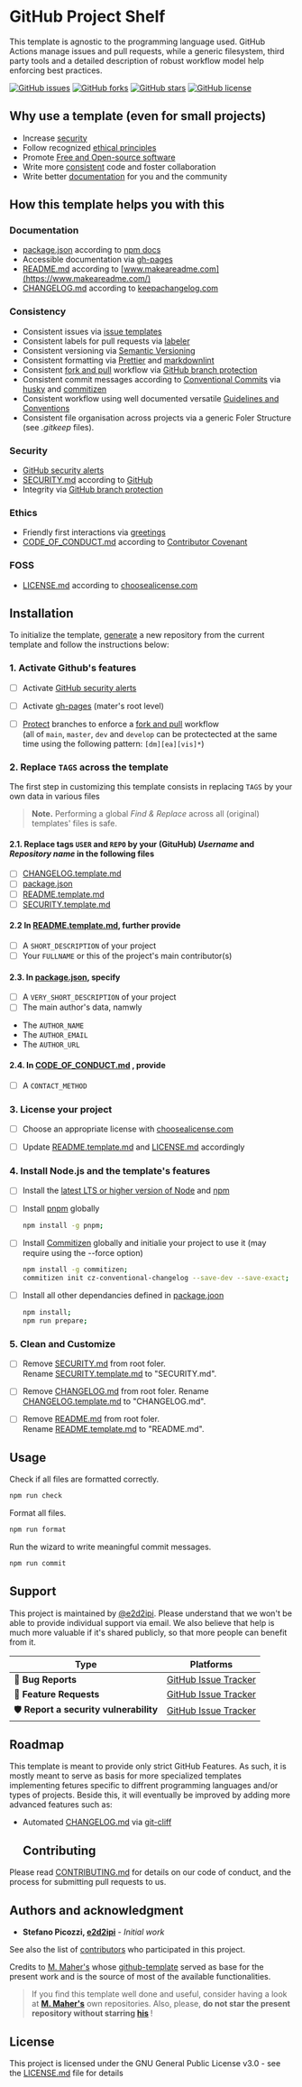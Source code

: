# GitHub Project Shelf

This template is agnostic to the programming language used. GitHub Actions manage issues and pull requests, while a generic filesystem, third party tools and a detailed description of robust workflow model help enforcing best practices.

[![GitHub issues](https://img.shields.io/github/issues/e2d2ipi/tmpl-github-project.svg)](https://github.com/e2d2ipi/tmpl-github-project/issues)
[![GitHub forks](https://img.shields.io/github/forks/e2d2ipi/tmpl-github-project.svg)](https://github.com/e2d2ipi/tmpl-github-project/network)
[![GitHub stars](https://img.shields.io/github/stars/e2d2ipi/tmpl-github-project.svg)](https://github.com/e2d2ipi/tmpl-github-project/stargazers)
[![GitHub license](https://img.shields.io/github/license/e2d2ipi/tmpl-github-project.svg)](https://githubcom/e2d2ipi/tmpl-github-project/blob/main/LICENSE.md)

## Why use a template (even for small projects)

- Increase [security](#security)
- Follow recognized [ethical principles](#ethics)
- Promote [Free and Open-source software](#foss)
- Write more [consistent](#consistency) code and foster collaboration
- Write better [documentation](#documentation) for you and the community

## How this template helps you with this

### Documentation

- [package.json](package.json) according to [npm docs](https://docs.npmjs.com/cli/v7/configuring-npm/package-json)
- Accessible documentation via [gh-pages](https://docs.github.com/en/pages/getting-started-with-github-pages/about-github-pages)
- [README.md](README.md) according to [www.makeareadme.com](https://www.makeareadme.com/)
- [CHANGELOG.md](CHANGELOG.md) according to [keepachangelog.com](https://keepachangelog.com/)

### Consistency

- Consistent issues via [issue templates](https://docs.github.com/en/communities/using-templates-to-encourage-useful-issues-and-pull-requests/configuring-issue-templates-for-your-repository)
- Consistent labels for pull requests via [labeler](https://github.com/actions/labeler)
- Consistent versioning via [Semantic Versioning](https://semver.org/spec/v2.0.0.html)
- Consistent formatting via [Prettier](https://prettier.io/) and [markdownlint](https://github.com/DavidAnson/markdownlint)
- Consistent [fork and pull](https://gist.github.com/Chaser324/ce0505fbed06b947d962) workflow via [GitHub branch protection](https://docs.github.com/en/repositories/configuring-branches-and-merges-in-your-repository/defining-the-mergeability-of-pull-requests/managing-a-branch-protection-rule)
- Consistent commit messages according to [Conventional Commits](https://www.conventionalcommits.org/en/v1.0.0/) via [husky](https://github.com/typicode/husky) and [commitizen](https://github.com/commitizen/cz-cli)
- Consistent workflow using well documented versatile [Guidelines and Conventions](./[dev/docs/framework-model.doc.md])
- Consistent file organisation across projects via a generic Foler Structure
  (see _.gitkeep_ files).

### Security

- [GitHub security alerts](https://github.blog/2017-11-16-introducing-security-alerts-on-github/)
- [SECURITY.md](SECURITY.md) according to [GitHub](https://docs.github.com/en/code-security/getting-started/adding-a-security-policy-to-your-repository)
- Integrity via [GitHub branch protection](https://docs.github.com/en/repositories/configuring-branches-and-merges-in-your-repository/defining-the-mergeability-of-pull-requests/managing-a-branch-protection-rule)

### Ethics

- Friendly first interactions via [greetings](https://github.com/actions/starter-workflows/blob/main/automation/greetings.yml)
- [CODE_OF_CONDUCT.md](CODE_OF_CONDUCT.md) according to [Contributor Covenant](https://www.contributor-covenant.org/)

### FOSS

- [LICENSE.md](LICENSE.md) according to [choosealicense.com](https://choosealicense.com/)

## Installation

To initialize the template, [generate](https://github.com/e2d2ipi/tmpl-gas-ts-project/generate) a new repository from the current template and follow the instructions below:

### 1. Activate Github's features

- [ ] Activate [GitHub security alerts](https://github.blog/2017-11-16-introducing-security-alerts-on-github/)

- [ ] Activate [gh-pages](https://docs.github.com/en/pages/getting-started-with-github-pages/about-github-pages) (mater's root level)

- [ ] [Protect](https://help.github.com/en/articles/configuring-protected-branches) branches to enforce a [fork and pull](https://gist.github.com/Chaser324/ce0505fbed06b947d962) workflow  
(all of `main`, `master`, `dev` and `develop` can be protectected at the same time using the following pattern: `[dm][ea][vis]*`)

### 2. Replace `TAGS` across the template

The first step in customizing this template consists in replacing `TAGS` by your own data in various files

> **Note.** Performing a global _Find & Replace_ across all (original) templates' files is safe.

#### 2.1. Replace tags `USER` and `REPO` by your (GituHub) _Username_ and _Repository name_ in the following files

- [ ] [CHANGELOG.template.md](./RSECURITY.template.md)
- [ ] [package.json](package.json)
- [ ] [README.template.md](./README.template.md)
- [ ] [SECURITY.template.md](./RSECURITY.template.md)

#### 2.2 In [README.template.md](./README.template.md), further provide

- [ ] A `SHORT_DESCRIPTION` of your project
- [ ] Your `FULLNAME` or this of the project's main contributor(s)

#### 2.3. In [package.json](package.json), specify

- [ ] A `VERY_SHORT_DESCRIPTION` of your project
- [ ] The main author's data, namwly
- The `AUTHOR_NAME`
- The `AUTHOR_EMAIL`
- The `AUTHOR_URL`

#### 2.4. In [CODE_OF_CONDUCT.md](./CODE_OF_CONDUCT.md) , provide

- [ ] A `CONTACT_METHOD`

### 3. License your project

- [ ] Choose an appropriate license with [choosealicense.com](https://choosealicense.com/)

- [ ] Update [README.template.md](README.template.md) and [LICENSE.md](LICENSE.md) accordingly

### 4. Install Node.js and the template's features

- [ ] Install the [latest LTS or higher version of Node](https://nodejs.org/en/download/) and [npm](https://www.npmjs.com/)

- [ ] Install [pnpm](https://pnpm.io/) globally

  ```bash
  npm install -g pnpm;
  ```

- [ ] Install [Commitizen](https://github.com/commitizen/cz-cli) globally and initialie your project to use it (may require using the --force option)

  ```bash
  npm install -g commitizen;
  commitizen init cz-conventional-changelog --save-dev --save-exact;
  ```

- [ ] Install all other dependancies defined in [package.joon](/package.jon)

  ```bash
  npm install;
  npm run prepare;
  ```

### 5. Clean and Customize

- [ ] Remove [SECURITY.md](./SECURITY.md) from root foler.  
       Rename [SECURITY.template.md](./SECURITY.template.md) to "SECURITY.md".

- [ ] Remove [CHANGELOG.md](./CHANGELOG.md) from root foler.
      Rename [CHANGELOG.template.md](./CHANGELOG.template.md) to "CHANGELOG.md".

- [ ] Remove [README.md](./README.md) from root foler.  
       Rename [README.template.md](README.template.md) to "README.md".

## Usage

Check if all files are formatted correctly.

```bash
npm run check
```

Format all files.

```bash
npm run format
```

Run the wizard to write meaningful commit messages.

```bash
npm run commit
```

## Support

This project is maintained by [@e2d2ipi](https://github.com/e2d2ipi). Please understand that we won't be able to provide individual support via email. We also believe that help is much more valuable if it's shared publicly, so that more people can benefit from it.

| Type                                  | Platforms                                                                     |
| ------------------------------------- | ----------------------------------------------------------------------------- |
| 🚨 **Bug Reports**                    | [GitHub Issue Tracker](https://github.com/e2d2ipi/tmpl-github-project/issues) |
| 🎁 **Feature Requests**               | [GitHub Issue Tracker](https://github.com/e2d2ipi/tmpl-github-project/issues) |
| 🛡 **Report a security vulnerability** | [GitHub Issue Tracker](https://github.com/e2d2ipi/tmpl-github-project/issues) |

## Roadmap

This template is meant to provide only strict GitHub Features. As such, it is mostly meant to  serve as basis for more
specialized templates implementing fetures specific to diffrent programming languages and/or types of projects. Beside
this, it will eventually be improved by adding more advanced features such as:

- Automated [CHANGELOG.md](CHANGELOG.md) via [git-cliff](https://github.com/orhun/git-cliff)

    ## Contributing

Please read [CONTRIBUTING.md](CONTRIBUTING.md) for details on our code of conduct, and the process for submitting pull requests to us.

## Authors and acknowledgment

- **Stefano Picozzi, [e2d2ipi](https://github.com/e2d2ipi)** - _Initial work_

See also the list of [contributors](https://github.com/e2d2ipi/tmpl-github-project/graphs/contributors) who participated in this project.

Credits to [M. Maher's](https://github.com/e2d2ipi) whose [github-template](https://github.com/maehr/github-template) served as base for the present work and is the source of most of the available functionalities.

> If you find this template well done and useful, consider having a look at **[M. Maher's](https://github.com/e2d2ipi)** own repositories. Also, please, **do not star the present repository without starring [his](https://github.com/maehr/github-template)&nbsp;**!

## License

This project is licensed under the GNU General Public License v3.0 - see the [LICENSE.md](LICENSE.md) file for details
